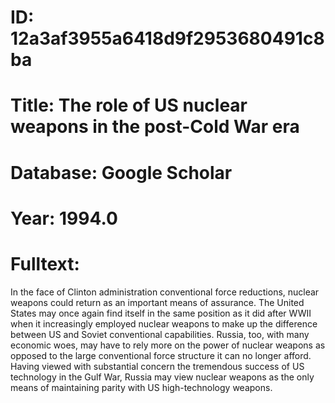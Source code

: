 # ID: 12a3af3955a6418d9f2953680491c8ba
# Title: The role of US nuclear weapons in the post-Cold War era
# Database: Google Scholar
# Year: 1994.0
# Fulltext:
In the face of Clinton administration conventional force reductions, nuclear weapons could return as an important means of assurance.
The United States may once again find itself in the same position as it did after WWII when it increasingly employed nuclear weapons to make up the difference between US and Soviet conventional capabilities.
Russia, too, with many economic woes, may have to rely more on the power of nuclear weapons as opposed to the large conventional force structure it can no longer afford.
Having viewed with substantial concern the tremendous success of US technology in the Gulf War, Russia may view nuclear weapons as the only means of maintaining parity with US high-technology weapons.